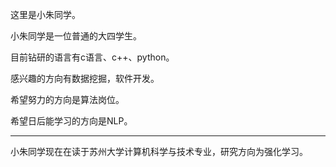 这里是小朱同学。

小朱同学是一位普通的大四学生。

目前钻研的语言有c语言、c++、python。

感兴趣的方向有数据挖掘，软件开发。

希望努力的方向是算法岗位。

希望日后能学习的方向是NLP。

---------------------------
小朱同学现在在读于苏州大学计算机科学与技术专业，研究方向为强化学习。
